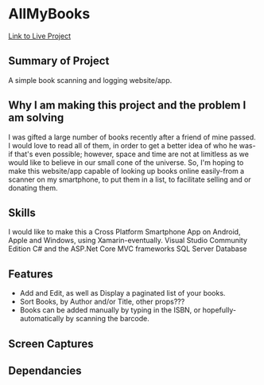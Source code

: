 # AllMyBooks

[Link to Live Project]()

## Summary of Project 

A simple book scanning and logging website/app.


## Why I am making this project and the problem I am solving

I was gifted a large number of books recently after a friend of mine passed.
I would love to read all of them, in order to get a better idea of who he was-if that's even possible;
however, space and time are not at limitless as we would like to believe in our small cone of the universe.
So, I'm hoping to make this website/app capable of looking up books online easily-from a scanner on my smartphone,
to put them in a list, to facilitate selling and or donating them.

## Skills

I would like to make this a Cross Platform Smartphone App on Android, Apple and Windows, using Xamarin-eventually.
Visual Studio Community Edition
C# and the ASP.Net Core MVC frameworks
SQL Server Database


## Features

* Add and Edit, as well as Display a paginated list of your books.
* Sort Books, by Author and/or Title, other props???
* Books can be added manually by typing in the ISBN, or hopefully-automatically by scanning the barcode.

## Screen Captures

## Dependancies
